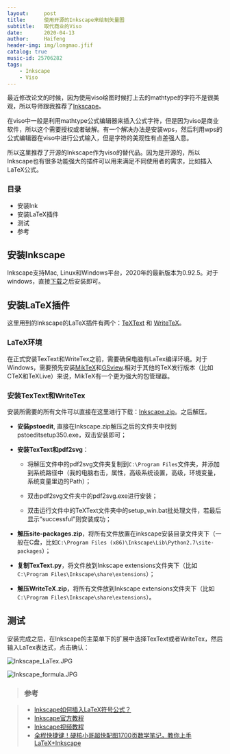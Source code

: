 ```yaml
---
layout:     post
title:      使用开源的Inkscape来绘制矢量图
subtitle:   取代商业的Viso
date:       2020-04-13
author:     Haifeng
header-img: img/longmao.jfif
catalog: true
music-id: 25706282
tags:
    - Inkscape
    - Viso
---
```


<!--
网易云音乐：《夜空中最亮的星》
-->
<!--
这是海峰的第一篇博客帖子
-->
<!--
<p>http://q8rncl0tt.bkt.clouddn.com/anti.mp3</p>
-->

最近修改论文的时候，因为使用viso绘图时候打上去的mathtype的字符不是很美观，所以导师跟我推荐了[Inkscape](https://inkscape.org/)。

在viso中一般是利用mathtype公式编辑器来插入公式字符，但是因为viso是商业软件，所以这个需要授权或者破解。有一个解决办法是安装wps，然后利用wps的公式编辑器在viso中进行公式输入，但是字符的美观性有点差强人意。

所以这里推荐了开源的Inkscape作为viso的替代品。因为是开源的，所以Inkscape也有很多功能强大的插件可以用来满足不同使用者的需求，比如插入LaTeX公式。

### 目录

- 安装Ink
- 安装LaTeX插件
- 测试
- 参考


## 安装Inkscape

Inkscape支持Mac, Linux和Windows平台，2020年的最新版本为0.92.5。对于windows，直接[下载](https://inkscape.org/release/inkscape-0.92.5/)之后安装即可。

## 安装LaTeX插件

这里用到的Inkscape的LaTeX插件有两个：[TeXText](https://textext.github.io/textext/) 和 [WriteTeX](https://writetex.tk/)。

### LaTeX环境

在正式安装TexText和WriteTex之前，需要确保电脑有LaTex编译环境。对于Windows，需要预先安装[MikTeX](https://miktex.org/download)和[GSview](https://www.ghostscript.com/download/gsdnld.html).相对于其他的TeX发行版本（比如CTeX和TeXLive）来说，MikTeX有一个更为强大的包管理器。

### 安装TexText和WriteTex

安装所需要的所有文件可以直接在这里进行下载：[Inkscape.zip](http://bbs.sciencenet.cn/home.php?mod=attachment&filename=Inkscape.zip&id=443952)。之后解压。

* **安装pstoedit**, 直接在Inkscape.zip解压之后的文件夹中找到pstoeditsetup350.exe，双击安装即可；

* **安装TexText和pdf2svg**：

    * 将解压文件中的pdf2svg文件夹复制到`C:\Program Files`文件夹，并添加到系统路径中（我的电脑右击，属性，高级系统设置，高级，环境变量，系统变量里边的Path）；

    * 双击pdf2svg文件夹中的pdf2svg.exe进行安装；

    * 双击运行文件中的TeXText文件夹中的setup_win.bat批处理文件，若最后显示“successful”则安装成功；

* **解压site-packages.zip**，将所有文件放置在inkscape安装目录文件夹下（一般在C盘，比如`C:\Program Files (x86)\Inkscape\Lib\Python2.7\site-packages`）；

*  **复制TexText.py**，将文件放到Inkscape extensions文件夹下（比如`C:\Program Files\Inkscape\share\extensions`）；

* **解压WriteTeX.zip**，将所有文件放到Inkscape extensions文件夹下（比如`C:\Program Files\Inkscape\share\extensions`）。

## 测试

安装完成之后，在Inkscape的主菜单下的扩展中选择TexText或者WriteTex，然后输入LaTex表达式，点击确认：

![Inkscape_LaTex.JPG](https://i.loli.net/2020/04/13/QDUX3sm8gjRoA64.jpg)

![Inkscape_formula.JPG](https://i.loli.net/2020/04/13/JmYLMQa3pjxAN5Z.jpg)

>### 参考

>- [Inkscape如何插入LaTeX符号公式？](https://www.cnblogs.com/Jin-Lei-Li/p/11732061.html)
>- [Inkscape官方教程](https://inkscape.org/zh-hans/learn/tutorials/)
>- [Inkscape视频教程](https://www.bilibili.com/video/av24067360?p=3)
>- [全程快捷键！硬核小哥超快配图1700页数学笔记，教你上手LaTeX+Inkscape](https://zhuanlan.zhihu.com/p/64205323)
